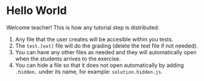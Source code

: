 # Hello World 

Welcome teacher! This is how any tutorial step is distributed:

1. Any file that the user creates will be accesible within you tests.
2. The `test.[ext]` file will do the grading (delete the test file if not needed).
3. You can have any other files as needed and they will automatically open when the students arrives to the exercise.
4. You can hide a file so that it does not open automatically by adding `.hidden.` under its name, for example: `solution.hidden.js`.
